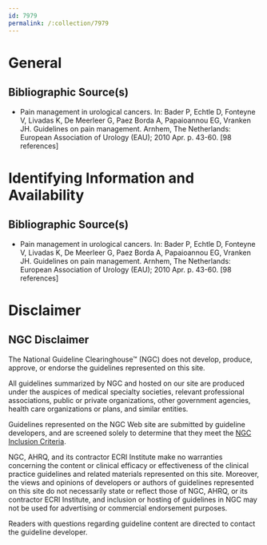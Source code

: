 ```yaml
---
id: 7979
permalink: /:collection/7979
---
```


# General

## Bibliographic Source(s)

- Pain management in urological cancers. In: Bader P, Echtle D, Fonteyne V, Livadas K, De Meerleer G, Paez Borda A, Papaioannou EG, Vranken JH. Guidelines on pain management. Arnhem, The Netherlands: European Association of Urology (EAU); 2010 Apr. p. 43-60. [98 references]

# Identifying Information and Availability

## Bibliographic Source(s)

- Pain management in urological cancers. In: Bader P, Echtle D, Fonteyne V, Livadas K, De Meerleer G, Paez Borda A, Papaioannou EG, Vranken JH. Guidelines on pain management. Arnhem, The Netherlands: European Association of Urology (EAU); 2010 Apr. p. 43-60. [98 references]

# Disclaimer

## NGC Disclaimer

The National Guideline Clearinghouse™ (NGC) does not develop, produce, approve, or endorse the guidelines represented on this site.

All guidelines summarized by NGC and hosted on our site are produced under the auspices of medical specialty societies, relevant professional associations, public or private organizations, other government agencies, health care organizations or plans, and similar entities.

Guidelines represented on the NGC Web site are submitted by guideline developers, and are screened solely to determine that they meet the [NGC Inclusion Criteria](/help-and-about/summaries/inclusion-criteria).

NGC, AHRQ, and its contractor ECRI Institute make no warranties concerning the content or clinical efficacy or effectiveness of the clinical practice guidelines and related materials represented on this site. Moreover, the views and opinions of developers or authors of guidelines represented on this site do not necessarily state or reflect those of NGC, AHRQ, or its contractor ECRI Institute, and inclusion or hosting of guidelines in NGC may not be used for advertising or commercial endorsement purposes.

Readers with questions regarding guideline content are directed to contact the guideline developer.

